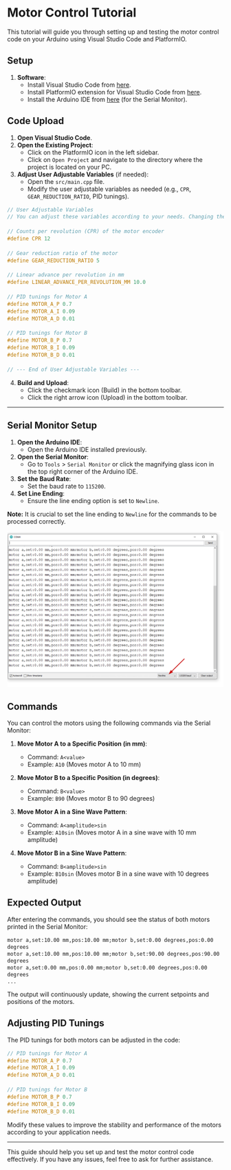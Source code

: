 # Motor Control Tutorial

This tutorial will guide you through setting up and testing the motor control code on your Arduino using Visual Studio Code and PlatformIO.

## Setup

1. **Software**:
   - Install Visual Studio Code from [here](https://code.visualstudio.com/).
   - Install PlatformIO extension for Visual Studio Code from [here](https://platformio.org/install/ide?install=vscode).
   - Install the Arduino IDE from [here](https://www.arduino.cc/en/software) (for the Serial Monitor).

## Code Upload

1. **Open Visual Studio Code**.
2. **Open the Existing Project**:
   - Click on the PlatformIO icon in the left sidebar.
   - Click on `Open Project` and navigate to the directory where the project is located on your PC.
3. **Adjust User Adjustable Variables** (if needed):
   - Open the `src/main.cpp` file.
   - Modify the user adjustable variables as needed (e.g., `CPR`, `GEAR_REDUCTION_RATIO`, PID tunings).

```cpp
// User Adjustable Variables
// You can adjust these variables according to your needs. Changing these values will affect how the motor operates.

// Counts per revolution (CPR) of the motor encoder
#define CPR 12 

// Gear reduction ratio of the motor
#define GEAR_REDUCTION_RATIO 5 

// Linear advance per revolution in mm
#define LINEAR_ADVANCE_PER_REVOLUTION_MM 10.0 

// PID tunings for Motor A
#define MOTOR_A_P 0.7
#define MOTOR_A_I 0.09
#define MOTOR_A_D 0.01

// PID tunings for Motor B
#define MOTOR_B_P 0.7
#define MOTOR_B_I 0.09
#define MOTOR_B_D 0.01

// --- End of User Adjustable Variables ---
```

4. **Build and Upload**:
   - Click the checkmark icon (Build) in the bottom toolbar.
   - Click the right arrow icon (Upload) in the bottom toolbar.

---

## Serial Monitor Setup

1. **Open the Arduino IDE**:
   - Open the Arduino IDE installed previously.
2. **Open the Serial Monitor**:
   - Go to `Tools` > `Serial Monitor` or click the magnifying glass icon in the top right corner of the Arduino IDE.
3. **Set the Baud Rate**:
   - Set the baud rate to `115200`.
4. **Set Line Ending**:
   - Ensure the line ending option is set to `Newline`.

**Note:** It is crucial to set the line ending to `Newline` for the commands to be processed correctly.

![Serial Monitor Settings](./terminal.png)

## Commands

You can control the motors using the following commands via the Serial Monitor:

1. **Move Motor A to a Specific Position (in mm)**:
   - Command: `A<value>`
   - Example: `A10` (Moves motor A to 10 mm)

2. **Move Motor B to a Specific Position (in degrees)**:
   - Command: `B<value>`
   - Example: `B90` (Moves motor B to 90 degrees)

3. **Move Motor A in a Sine Wave Pattern**:
   - Command: `A<amplitude>sin`
   - Example: `A10sin` (Moves motor A in a sine wave with 10 mm amplitude)

4. **Move Motor B in a Sine Wave Pattern**:
   - Command: `B<amplitude>sin`
   - Example: `B10sin` (Moves motor B in a sine wave with 10 degrees amplitude)

## Expected Output

After entering the commands, you should see the status of both motors printed in the Serial Monitor:

```
motor a,set:10.00 mm,pos:10.00 mm;motor b,set:0.00 degrees,pos:0.00 degrees
motor a,set:10.00 mm,pos:10.00 mm;motor b,set:90.00 degrees,pos:90.00 degrees
motor a,set:0.00 mm,pos:0.00 mm;motor b,set:0.00 degrees,pos:0.00 degrees
...
```

The output will continuously update, showing the current setpoints and positions of the motors.

## Adjusting PID Tunings

The PID tunings for both motors can be adjusted in the code:

```cpp
// PID tunings for Motor A
#define MOTOR_A_P 0.7
#define MOTOR_A_I 0.09
#define MOTOR_A_D 0.01

// PID tunings for Motor B
#define MOTOR_B_P 0.7
#define MOTOR_B_I 0.09
#define MOTOR_B_D 0.01
```

Modify these values to improve the stability and performance of the motors according to your application needs.

---

This guide should help you set up and test the motor control code effectively. If you have any issues, feel free to ask for further assistance.